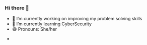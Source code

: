 ### Hi there 👋


<!--**DnyaneshwariKolapkar/DnyaneshwariKolapkar** is a ✨ _special_ ✨ repository because its `README.md` (this file) appears on your GitHub profile.

Here are some ideas to get you started:
--->
- 🔭 I’m currently working on improving my problem solving skills
- 🌱 I’m currently learning CyberSecurity
- 😄 Pronouns: She/her
 <!---
- 👯 I’m looking to collaborate on ...
- 🤔 I’m looking for help with ...
- 💬 Ask me about ...
- 📫 How to reach me: ...
--->

- 

